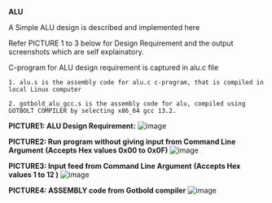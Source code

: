 **ALU**

A Simple ALU design is described and implemented here

Refer PICTURE 1 to 3 below for Design Requirement and the output screenshots which are self explainatory.

C-program for ALU design requirement is captured in alu.c file 

    1. alu.s is the assembly code for alu.c c-program, that is compiled in local Linux computer  

    2. gotbold_alu_gcc.s is the assembly code for alu, compiled using GOTBOLT COMPILER by selecting x86_64 gcc 13.2.

**PICTURE1: ALU Design Requirement:**
![image](https://github.com/pavankumarka/RISCV-Hardware_Design_Program_by_VSD/assets/22821014/ccdf8cc3-ef27-4540-8c8b-2be72352ff45)

**PICTURE2: Run program without giving input from Command Line Argument** **(Accepts Hex values 0x00 to 0x0F)**
![image](https://github.com/pavankumarka/RISCV-Hardware_Design_Program_by_VSD/assets/22821014/326ac0f7-928d-4b1d-baf9-2bdd373d259d)

**PICTURE3: Input feed from Command Line Argument** **(Accepts Hex values 1 to 12 )**
![image](https://github.com/pavankumarka/RISCV-Hardware_Design_Program_by_VSD/assets/22821014/df95b6a5-3d10-4c8e-904e-9f69b1f80ad7)

**PICTURE4: ASSEMBLY code from Gotbold compiler** 
![image](https://github.com/pavankumarka/RISCV-Hardware_Design_Program_by_VSD/assets/22821014/4c9a8789-82db-4b4a-8eeb-ea319f5346ea)
